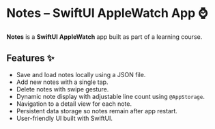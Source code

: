 # Notes – SwiftUI AppleWatch App ⌚️

**Notes** is a **SwiftUI** **AppleWatch** app built as part of a learning course.


## Features ✨
- Save and load notes locally using a JSON file.
- Add new notes with a single tap.
- Delete notes with swipe gesture.
- Dynamic note display with adjustable line count using `@AppStorage`.
- Navigation to a detail view for each note.
- Persistent data storage so notes remain after app restart.
- User-friendly UI built with SwiftUI.
